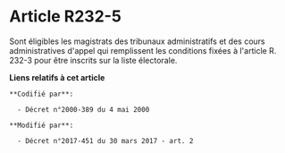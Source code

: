 # Article R232-5

Sont éligibles les magistrats des tribunaux administratifs et des cours administratives d'appel qui remplissent les
conditions fixées à l'article R. 232-3 pour être inscrits sur la liste électorale.

**Liens relatifs à cet article**

	**Codifié par**:

	  - Décret n°2000-389 du 4 mai 2000

	**Modifié par**:

	  - Décret n°2017-451 du 30 mars 2017 - art. 2
